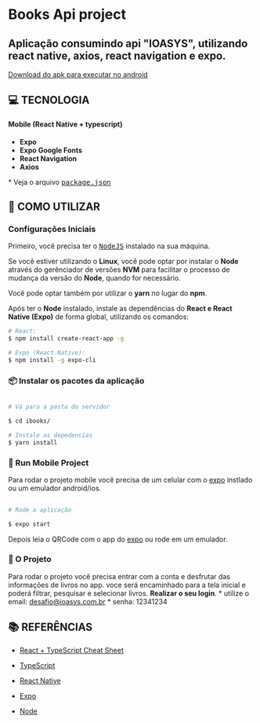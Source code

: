 
# Books Api project

## Aplicação consumindo api "IOASYS", utilizando react native, axios, react navigation e expo.
  

[Download do apk para executar no android](https://expo.dev/artifacts/6996b07f-2cba-467a-af91-b42002950fa5)

## **:computer: TECNOLOGIA**

#### **Mobile** (React Native + typescript)

  - **Expo**
  - **Expo Google Fonts**
  - **React Navigation**
  - **Axios**

  \* Veja o arquivo <kbd>[package.json](./package.json)</kbd>

## **:wine_glass: COMO UTILIZAR**

### Configurações Iniciais

Primeiro, você precisa ter o <kbd>[NodeJS](https://nodejs.org/en/download/)</kbd> instalado na sua máquina. 

Se você estiver utilizando o **Linux**, você pode optar por instalar o **Node** através do gerênciador de versões **NVM** para facilitar o processo de mudança da versão do **Node**, quando for necessário.

Você pode optar também por utilizar o **yarn** no lugar do **npm**. 

Após ter o **Node** instalado, instale as dependências do **React e React Native (Expo)** de forma global, utilizando os comandos:

```sh
# React:
$ npm install create-react-app -g

# Expo (React Native):
$ npm install -g expo-cli 
```

### 📦 Instalar os pacotes da aplicação

  

```bash

# Vá para a pasta do servidor

$ cd ibooks/ 

# Instale as depedencias
$ yarn install

```



  

### 📱 Run Mobile Project

Para rodar o projeto mobile você precisa de um celular com o [expo](https://play.google.com/store/apps/details?id=host.exp.exponent) instlado ou um emulador android/ios.

  

```bash
 
# Rode a aplicação

$ expo start

```

Depois leia o QRCode com o app do [expo](https://play.google.com/store/apps/details?id=host.exp.exponent) ou rode em um emulador.


### 📱 O Projeto

Para rodar o projeto você precisa entrar com a conta e desfrutar das informações de livros no app.
voce será encaminhado para a tela inicial e poderá filtrar, pesquisar e selecionar livros.
**Realizar o seu login**.
\* utilize o email: desafio@ioasys.com.br
\* senha: 12341234

  
## **:books: REFERÊNCIAS**

- [React + TypeScript Cheat Sheet](https://github.com/typescript-cheatsheets/react-typescript-cheatsheet)

- [TypeScript](https://www.typescriptlang.org/docs/home.html)
- [React Native](https://reactnative.dev/docs/getting-started)
- [Expo](https://expo.io/learn)
- [Node](https://nodejs.org/en/)
